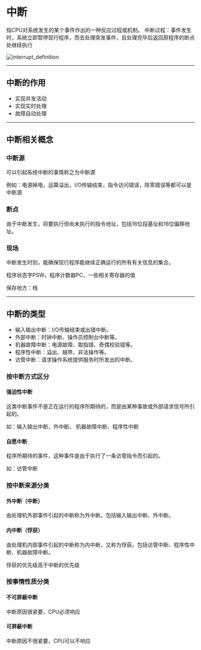 # 中断
指CPU对系统发生的某个事件作出的一种反应过程或机制。
中断过程：事件发生时，系统立即暂停现行程序，而去处理突发事件，且处理完毕后返回原程序的断点处继续执行

![interrupt_definition](/assets/interrupt_definition.png)

---

## 中断的作用
* 实现并发活动
* 实现实时处理
* 故障自动处理

---

## 中断相关概念
### 中断源
可以引起系统中断的事情称之为中断源

例如：电源掉电，运算溢出，I/O传输结束，指令访问错误，除零错误等都可以是中断源

### 断点
由于中断发生，将要执行但尚未执行的指令地址，包括16位段基址和16位偏移地址。

### 现场
中断发生时刻，能确保现行程序能继续正确运行的所有有关信息的集合。

程序状态字PSW，程序计数器PC，一些相关寄存器的值

保存地方：栈

---

## 中断的类型
* 输入输出中断：I/O传输结束或出错中断。
* 外部中断：时钟中断、操作员控制台中断等。
* 机器故障中断：电源故障、取指错、奇偶校验错等。
* 程序性中断：溢出、越界、非法操作等。
* 访管中断：请求操作系统提供服务时所发出的中断。

### 按中断方式区分
#### 强迫性中断
这类中断事件不是正在运行的程序所期待的，而是由某种事故或外部请求信号所引起的。

如：输入输出中断、外中断、 机器故障中断、程序性中断

#### 自愿中断
程序所期待的事件，这种事件是由于执行了一条访管指令而引起的。

如：访管中断

### 按中断来源分类
#### 外中断（中断）
由处理机外部事件引起的中断称为外中断。包括输入输出中断、外中断。

#### 内中断（俘获）
由处理机内部事件引起的中断称为内中断，又称为俘获。包括访管中断、程序性中断、机器故障中断。

俘获的优先级高于中断的优先级

### 按事情性质分类
#### 不可屏蔽中断
中断原因很紧要，CPU必须响应

#### 可屏蔽中断
中断原因不很紧要，CPU可以不响应
